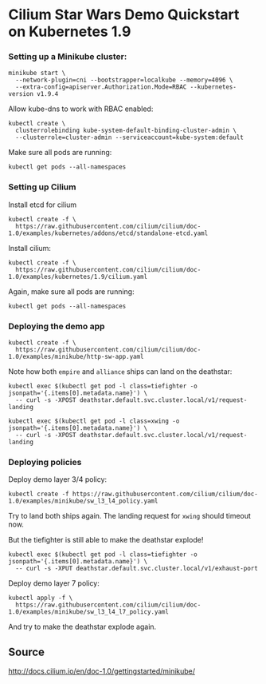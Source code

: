 # Cilium Star Wars Demo Quickstart on Kubernetes 1.9

### Setting up a Minikube cluster:

```
minikube start \
  --network-plugin=cni --bootstrapper=localkube --memory=4096 \
  --extra-config=apiserver.Authorization.Mode=RBAC --kubernetes-version v1.9.4
```

Allow kube-dns to work with RBAC enabled:

```
kubectl create \
  clusterrolebinding kube-system-default-binding-cluster-admin \
  --clusterrole=cluster-admin --serviceaccount=kube-system:default
```

Make sure all pods are running:

```
kubectl get pods --all-namespaces
```

### Setting up Cilium

Install etcd for cilium

```
kubectl create -f \
  https://raw.githubusercontent.com/cilium/cilium/doc-1.0/examples/kubernetes/addons/etcd/standalone-etcd.yaml
```

Install cilium:

```
kubectl create -f \
  https://raw.githubusercontent.com/cilium/cilium/doc-1.0/examples/kubernetes/1.9/cilium.yaml
```

Again, make sure all pods are running:

```
kubectl get pods --all-namespaces
```

### Deploying the demo app

```
kubectl create -f \
  https://raw.githubusercontent.com/cilium/cilium/doc-1.0/examples/minikube/http-sw-app.yaml
```

Note how both `empire` and `alliance` ships can land on the deathstar:

```
kubectl exec $(kubectl get pod -l class=tiefighter -o jsonpath='{.items[0].metadata.name}') \
  -- curl -s -XPOST deathstar.default.svc.cluster.local/v1/request-landing
```

```
kubectl exec $(kubectl get pod -l class=xwing -o jsonpath='{.items[0].metadata.name}') \
  -- curl -s -XPOST deathstar.default.svc.cluster.local/v1/request-landing
```

### Deploying policies

Deploy demo layer 3/4 policy:

```
kubectl create -f https://raw.githubusercontent.com/cilium/cilium/doc-1.0/examples/minikube/sw_l3_l4_policy.yaml
```

Try to land both ships again. The landing request for `xwing` should timeout now.

But the tiefighter is still able to make the deathstar explode!

```
kubectl exec $(kubectl get pod -l class=tiefighter -o jsonpath='{.items[0].metadata.name}') \
  -- curl -s -XPUT deathstar.default.svc.cluster.local/v1/exhaust-port
```

Deploy demo layer 7 policy:

```
kubectl apply -f \
  https://raw.githubusercontent.com/cilium/cilium/doc-1.0/examples/minikube/sw_l3_l4_l7_policy.yaml
```

And try to make the deathstar explode again.

## Source

http://docs.cilium.io/en/doc-1.0/gettingstarted/minikube/
